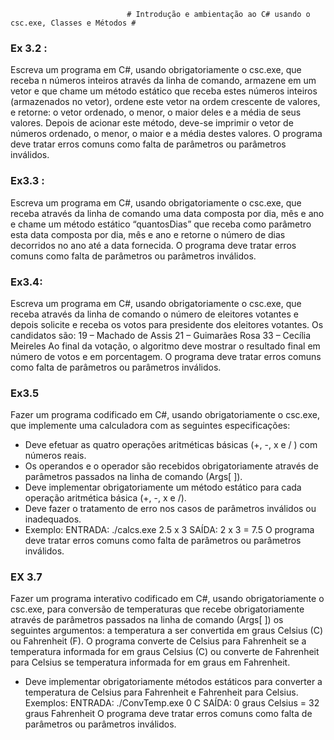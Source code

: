                               # Introdução e ambientação ao C# usando o csc.exe, Classes e Métodos #
                              
### Ex 3.2 :
Escreva um programa em C#, usando obrigatoriamente o csc.exe, que receba n números inteiros
através da linha de comando, armazene em um vetor e que chame um método estático que receba
estes números inteiros (armazenados no vetor), ordene este vetor na ordem crescente de valores, e
retorne: o vetor ordenado, o menor, o maior deles e a média de seus valores. Depois de acionar este
método, deve-se imprimir o vetor de números ordenado, o menor, o maior e a média destes valores.
O programa deve tratar erros comuns como falta de parâmetros ou parâmetros inválidos.

### Ex3.3 :
Escreva um programa em C#, usando obrigatoriamente o csc.exe, que receba através da linha de
comando uma data composta por dia, mês e ano e chame um método estático “quantosDias” que
receba como parâmetro esta data composta por dia, mês e ano e retorne o número de dias decorridos
no ano até a data fornecida. O programa deve tratar erros comuns como falta de parâmetros ou
parâmetros inválidos.

### Ex3.4:
Escreva um programa em C#, usando obrigatoriamente o csc.exe, que receba através da linha de
comando o número de eleitores votantes e depois solicite e receba os votos para presidente dos
eleitores votantes. Os candidatos são:
19 – Machado de Assis
21 – Guimarães Rosa
33 – Cecília Meireles
Ao final da votação, o algoritmo deve mostrar o resultado final em número de votos e em
porcentagem.
O programa deve tratar erros comuns como falta de parâmetros ou parâmetros inválidos.

### Ex3.5
Fazer um programa codificado em C#, usando obrigatoriamente o csc.exe, que implemente uma
calculadora com as seguintes especificações:
- Deve efetuar as quatro operações aritméticas básicas (+, -, x e / ) com números reais.
- Os operandos e o operador são recebidos obrigatoriamente através de parâmetros
passados na linha de comando (Args[ ]).
- Deve implementar obrigatoriamente um método estático para cada operação aritmética
básica (+, -, x e /).
- Deve fazer o tratamento de erro nos casos de parâmetros inválidos ou inadequados.
- Exemplo:
ENTRADA: ./calcs.exe 2.5 x 3
SAÍDA: 2 x 3 = 7.5
O programa deve tratar erros comuns como falta de parâmetros ou parâmetros inválidos.


### EX 3.7 
Fazer um programa interativo codificado em C#, usando obrigatoriamente o csc.exe, para
conversão de temperaturas que recebe obrigatoriamente através de parâmetros passados na
linha de comando (Args[ ]) os seguintes argumentos: a temperatura a ser convertida em graus
Celsius (C) ou Fahrenheit (F).
O programa converte de Celsius para Fahrenheit se a temperatura informada for em graus Celsius
(C) ou converte de Fahrenheit para Celsius se temperatura informada for em graus em Fahrenheit.
- Deve implementar obrigatoriamente métodos estáticos para converter a temperatura de Celsius
para Fahrenheit e Fahrenheit para Celsius.
Exemplos:
ENTRADA: ./ConvTemp.exe 0 C
SAÍDA: 0 graus Celsius = 32 graus Fahrenheit
O programa deve tratar erros comuns como falta de parâmetros ou parâmetros inválidos.
